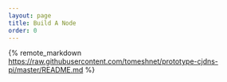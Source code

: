 ```yaml
---
layout: page
title: Build A Node
order: 0
---
```

{% remote_markdown https://raw.githubusercontent.com/tomeshnet/prototype-cjdns-pi/master/README.md %}